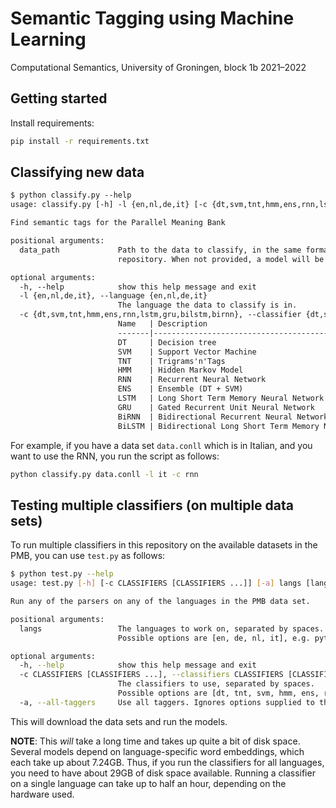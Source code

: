# Semantic Tagging using Machine Learning

Computational Semantics, University of Groningen, block 1b 2021–2022

## Getting started

Install requirements:

```bash
pip install -r requirements.txt
```

## Classifying new data

```txt
$ python classify.py --help
usage: classify.py [-h] -l {en,nl,de,it} [-c {dt,svm,tnt,hmm,ens,rnn,lstm,gru,bilstm,birnn}] data_path

Find semantic tags for the Parallel Meaning Bank

positional arguments:
  data_path             Path to the data to classify, in the same format as the data used in Rik van Noorts GitHub 
                        repository. When not provided, a model will be trained without classifying anything.

optional arguments:
  -h, --help            show this help message and exit
  -l {en,nl,de,it}, --language {en,nl,de,it}
                        The language the data to classify is in.
  -c {dt,svm,tnt,hmm,ens,rnn,lstm,gru,bilstm,birnn}, --classifier {dt,svm,tnt,hmm,ens,rnn,lstm,gru,bilstm,birnn}
                        Name   | Description
                        -------|----------------------------------------------------
                        DT     | Decision tree 
                        SVM    | Support Vector Machine 
                        TNT    | Trigrams'n'Tags 
                        HMM    | Hidden Markov Model 
                        RNN    | Recurrent Neural Network 
                        ENS    | Ensemble (DT + SVM) 
                        LSTM   | Long Short Term Memory Neural Network 
                        GRU    | Gated Recurrent Unit Neural Network 
                        BiRNN  | Bidirectional Recurrent Neural Network 
                        BiLSTM | Bidirectional Long Short Term Memory Neural Network
```

For example, if you have a data set `data.conll` which is in Italian, and you want to use the RNN, you run the script as
follows:

```bash
python classify.py data.conll -l it -c rnn
```

## Testing multiple classifiers (on multiple data sets)

To run multiple classifiers in this repository on the available datasets in the PMB, you can use
`test.py` as follows:

```bash
$ python test.py --help                                                                                                                                                                                                 main*
usage: test.py [-h] [-c CLASSIFIERS [CLASSIFIERS ...]] [-a] langs [langs ...]

Run any of the parsers on any of the languages in the PMB data set.

positional arguments:
  langs                 The languages to work on, separated by spaces. 
                        Possible options are [en, de, nl, it], e.g. python multilang.py en nl it.

optional arguments:
  -h, --help            show this help message and exit
  -c CLASSIFIERS [CLASSIFIERS ...], --classifiers CLASSIFIERS [CLASSIFIERS ...]
                        The classifiers to use, separated by spaces. 
                        Possible options are [dt, tnt, svm, hmm, ens, rnn, lstm, gru, birnn, bilstm]
  -a, --all-taggers     Use all taggers. Ignores options supplied to the-c / --classifier argument.
```

This will download the data sets and run the models.

**NOTE**: This *will* take a long time and takes up quite a bit of disk space. Several models depend on
language-specific word embeddings, which each take up about 7.24GB. Thus, if you run the classifiers for all languages,
you need to have about 29GB of disk space available. Running a classifier on a single language can take up to half an
hour, depending on the hardware used.
